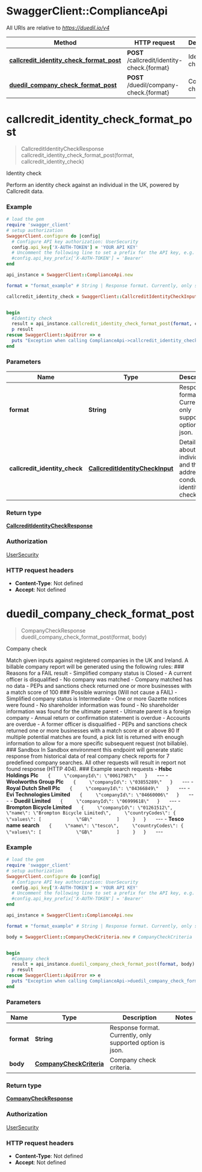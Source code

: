# SwaggerClient::ComplianceApi

All URIs are relative to *https://duedil.io/v4*

Method | HTTP request | Description
------------- | ------------- | -------------
[**callcredit_identity_check_format_post**](ComplianceApi.md#callcredit_identity_check_format_post) | **POST** /callcredit/identity-check.{format} | Identity check
[**duedil_company_check_format_post**](ComplianceApi.md#duedil_company_check_format_post) | **POST** /duedil/company-check.{format} | Company check


# **callcredit_identity_check_format_post**
> CallcreditIdentityCheckResponse callcredit_identity_check_format_post(format, callcredit_identity_check)

Identity check

Perform an identity check against an individual in the UK, powered by Callcredit data.

### Example
```ruby
# load the gem
require 'swagger_client'
# setup authorization
SwaggerClient.configure do |config|
  # Configure API key authorization: UserSecurity
  config.api_key['X-AUTH-TOKEN'] = 'YOUR API KEY'
  # Uncomment the following line to set a prefix for the API key, e.g. 'Bearer' (defaults to nil)
  #config.api_key_prefix['X-AUTH-TOKEN'] = 'Bearer'
end

api_instance = SwaggerClient::ComplianceApi.new

format = "format_example" # String | Response format. Currently, only supported option is json.

callcredit_identity_check = SwaggerClient::CallcreditIdentityCheckInput.new # CallcreditIdentityCheckInput | Details about an individual and their address to conduct an identity check.


begin
  #Identity check
  result = api_instance.callcredit_identity_check_format_post(format, callcredit_identity_check)
  p result
rescue SwaggerClient::ApiError => e
  puts "Exception when calling ComplianceApi->callcredit_identity_check_format_post: #{e}"
end
```

### Parameters

Name | Type | Description  | Notes
------------- | ------------- | ------------- | -------------
 **format** | **String**| Response format. Currently, only supported option is json. | 
 **callcredit_identity_check** | [**CallcreditIdentityCheckInput**](CallcreditIdentityCheckInput.md)| Details about an individual and their address to conduct an identity check. | 

### Return type

[**CallcreditIdentityCheckResponse**](CallcreditIdentityCheckResponse.md)

### Authorization

[UserSecurity](../README.md#UserSecurity)

### HTTP request headers

 - **Content-Type**: Not defined
 - **Accept**: Not defined



# **duedil_company_check_format_post**
> CompanyCheckResponse duedil_company_check_format_post(format, body)

Company check

Match given inputs against registered companies in the UK and Ireland. A billable company report will be generated using the following rules:   ### Reasons for a FAIL result - Simplified company status is Closed - A current officer is disqualified - No company was matched - Company matched has no data - PEPs and sanctions check returned one or more businesses with a match score of 100  ### Possible warnings (Will not cause a FAIL) - Simplified company status is Intermediate - One or more Gazette notices were found - No shareholder information was found - No shareholder information was found for the ultimate parent - Ultimate parent is a foreign company - Annual return or confirmation statement is overdue - Accounts are overdue - A former officer is disqualified - PEPs and sanctions check returned one or more businesses with a match score at or above 80  If multiple potential matches are found, a pick list is returned with enough information to allow for a more specific subsequent request (not billable).  ### Sandbox In Sandbox environment this endpoint will generate static response from historical data of real company check reports for 7 predefined company searches. All other requests will result in report not found response (HTTP 404).    ### Example search requests - **Hsbc Holdings Plc**   ```    {     \"companyId\": \"00617987\"   }    ```    --- - **Woolworths Group Plc**   ```    {     \"companyId\": \"03855289\"   }    ```   --- - **Royal Dutch Shell Plc**   ```    {     \"companyId\": \"04366849\"   }    ```   --- - **Evi Technologies Limited**   ```    {     \"companyId\": \"04660006\"   }    ```   --- - **Duedil Limited**   ```    {     \"companyId\": \"06999618\"   }    ```   --- - **Brompton Bicycle Limited**   ```    {     \"companyId\": \"01261512\",     \"name\": \"Brompton Bicycle Limited\",     \"countryCodes\": {         \"values\": [             \"GB\"         ]     }   }    ```   --- - **Tesco name search**   ```    {     \"name\": \"tesco\",     \"countryCodes\": {         \"values\": [             \"GB\"         ]     }   }    ```   --- 

### Example
```ruby
# load the gem
require 'swagger_client'
# setup authorization
SwaggerClient.configure do |config|
  # Configure API key authorization: UserSecurity
  config.api_key['X-AUTH-TOKEN'] = 'YOUR API KEY'
  # Uncomment the following line to set a prefix for the API key, e.g. 'Bearer' (defaults to nil)
  #config.api_key_prefix['X-AUTH-TOKEN'] = 'Bearer'
end

api_instance = SwaggerClient::ComplianceApi.new

format = "format_example" # String | Response format. Currently, only supported option is json.

body = SwaggerClient::CompanyCheckCriteria.new # CompanyCheckCriteria | Company check criteria.


begin
  #Company check
  result = api_instance.duedil_company_check_format_post(format, body)
  p result
rescue SwaggerClient::ApiError => e
  puts "Exception when calling ComplianceApi->duedil_company_check_format_post: #{e}"
end
```

### Parameters

Name | Type | Description  | Notes
------------- | ------------- | ------------- | -------------
 **format** | **String**| Response format. Currently, only supported option is json. | 
 **body** | [**CompanyCheckCriteria**](CompanyCheckCriteria.md)| Company check criteria. | 

### Return type

[**CompanyCheckResponse**](CompanyCheckResponse.md)

### Authorization

[UserSecurity](../README.md#UserSecurity)

### HTTP request headers

 - **Content-Type**: Not defined
 - **Accept**: Not defined



